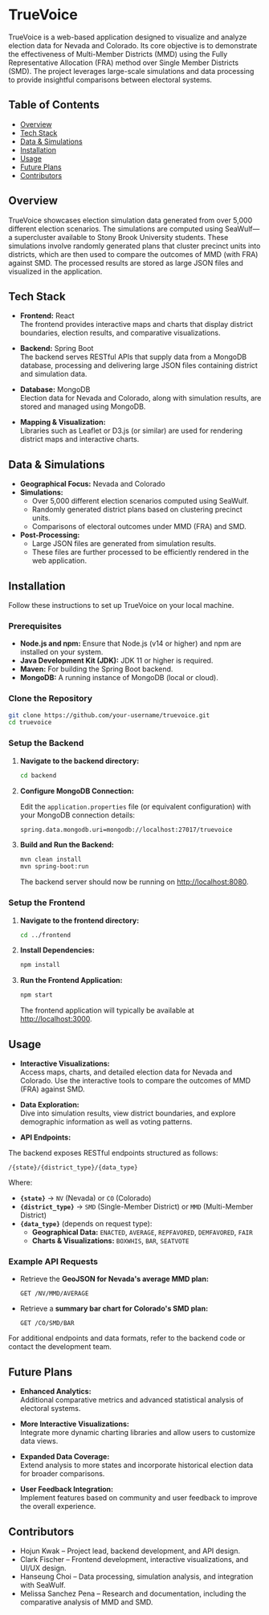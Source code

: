 # TrueVoice

TrueVoice is a web-based application designed to visualize and analyze election data for Nevada and Colorado. Its core objective is to demonstrate the effectiveness of Multi-Member Districts (MMD) using the Fully Representative Allocation (FRA) method over Single Member Districts (SMD). The project leverages large-scale simulations and data processing to provide insightful comparisons between electoral systems.

## Table of Contents

- [Overview](#overview)
- [Tech Stack](#tech-stack)
- [Data & Simulations](#data--simulations)
- [Installation](#installation)
- [Usage](#usage)
- [Future Plans](#future-plans)
- [Contributors](#contributors)

## Overview

TrueVoice showcases election simulation data generated from over 5,000 different election scenarios. The simulations are computed using SeaWulf—a supercluster available to Stony Brook University students. These simulations involve randomly generated plans that cluster precinct units into districts, which are then used to compare the outcomes of MMD (with FRA) against SMD. The processed results are stored as large JSON files and visualized in the application.

## Tech Stack

- **Frontend:** React  
  The frontend provides interactive maps and charts that display district boundaries, election results, and comparative visualizations.

- **Backend:** Spring Boot  
  The backend serves RESTful APIs that supply data from a MongoDB database, processing and delivering large JSON files containing district and simulation data.

- **Database:** MongoDB  
  Election data for Nevada and Colorado, along with simulation results, are stored and managed using MongoDB.

- **Mapping & Visualization:**  
  Libraries such as Leaflet or D3.js (or similar) are used for rendering district maps and interactive charts.

## Data & Simulations

- **Geographical Focus:** Nevada and Colorado  
- **Simulations:**  
  - Over 5,000 different election scenarios computed using SeaWulf.
  - Randomly generated district plans based on clustering precinct units.
  - Comparisons of electoral outcomes under MMD (FRA) and SMD.
- **Post-Processing:**  
  - Large JSON files are generated from simulation results.
  - These files are further processed to be efficiently rendered in the web application.

## Installation

Follow these instructions to set up TrueVoice on your local machine.

### Prerequisites

- **Node.js and npm:** Ensure that Node.js (v14 or higher) and npm are installed on your system.
- **Java Development Kit (JDK):** JDK 11 or higher is required.
- **Maven:** For building the Spring Boot backend.
- **MongoDB:** A running instance of MongoDB (local or cloud).

### Clone the Repository

```bash
git clone https://github.com/your-username/truevoice.git
cd truevoice
```

### Setup the Backend

1. **Navigate to the backend directory:**

   ```bash
   cd backend
   ```

2. **Configure MongoDB Connection:**

   Edit the `application.properties` file (or equivalent configuration) with your MongoDB connection details:

   ```properties
   spring.data.mongodb.uri=mongodb://localhost:27017/truevoice
   ```

3. **Build and Run the Backend:**

   ```bash
   mvn clean install
   mvn spring-boot:run
   ```

   The backend server should now be running on [http://localhost:8080](http://localhost:8080).

### Setup the Frontend

1. **Navigate to the frontend directory:**

   ```bash
   cd ../frontend
   ```

2. **Install Dependencies:**

   ```bash
   npm install
   ```

3. **Run the Frontend Application:**

   ```bash
   npm start
   ```

   The frontend application will typically be available at [http://localhost:3000](http://localhost:3000).

## Usage

- **Interactive Visualizations:**  
  Access maps, charts, and detailed election data for Nevada and Colorado. Use the interactive tools to compare the outcomes of MMD (FRA) against SMD.

- **Data Exploration:**  
  Dive into simulation results, view district boundaries, and explore demographic information as well as voting patterns.

- **API Endpoints:**  

The backend exposes RESTful endpoints structured as follows:  

```
/{state}/{district_type}/{data_type}
```

Where:  
- **`{state}`** → `NV` (Nevada) or `CO` (Colorado)  
- **`{district_type}`** → `SMD` (Single-Member District) or `MMD` (Multi-Member District)  
- **`{data_type}`** (depends on request type):  
  - **Geographical Data:** `ENACTED`, `AVERAGE`, `REPFAVORED`, `DEMFAVORED`, `FAIR`  
  - **Charts & Visualizations:** `BOXWHIS`, `BAR`, `SEATVOTE`  

### **Example API Requests**  
- Retrieve the **GeoJSON for Nevada's average MMD plan:**  
  ```
  GET /NV/MMD/AVERAGE
  ```
- Retrieve a **summary bar chart for Colorado's SMD plan:**  
  ```
  GET /CO/SMD/BAR
  ```

For additional endpoints and data formats, refer to the backend code or contact the development team.

  

## Future Plans

- **Enhanced Analytics:**  
  Additional comparative metrics and advanced statistical analysis of electoral systems.

- **More Interactive Visualizations:**  
  Integrate more dynamic charting libraries and allow users to customize data views.

- **Expanded Data Coverage:**  
  Extend analysis to more states and incorporate historical election data for broader comparisons.

- **User Feedback Integration:**  
  Implement features based on community and user feedback to improve the overall experience.

## Contributors
- Hojun Kwak – Project lead, backend development, and API design.
- Clark Fischer – Frontend development, interactive visualizations, and UI/UX design.
- Hanseung Choi – Data processing, simulation analysis, and integration with SeaWulf.
- Melissa Sanchez Pena – Research and documentation, including the comparative analysis of MMD and SMD.
